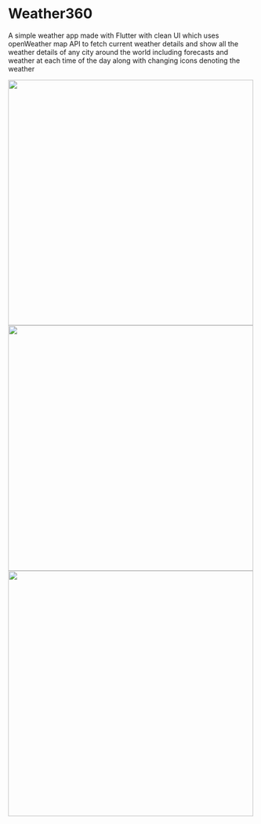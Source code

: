 # Weather360
A simple weather app made with Flutter with clean UI which uses openWeather map API to fetch current weather details and show all the weather details of any city around the world including forecasts and weather at each time of the day along with changing icons denoting the weather



<a href="url"><img src="https://github.com/Apoorvyash/Weather360/assets/96018168/b0338c2a-5bc6-4303-8a8e-276c262f90b8" align="left" height="500" ></a>
<a href="url"><img src="https://github.com/Apoorvyash/Weather360/assets/96018168/60f38a8b-c7b8-4ab8-8a9a-6c5492cb4cf3" align="left" height="500" ></a>
<a href="url"><img src="https://github.com/Apoorvyash/Weather360/assets/96018168/5f8cb583-6fa6-4732-af17-81d87ed7ca5d" align="left" height="500" ></a>

